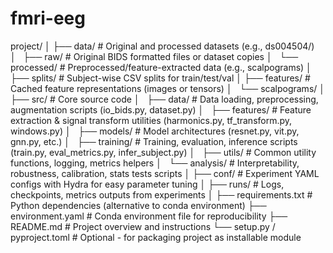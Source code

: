 # fmri-eeg

project/
│
├── data/                   # Original and processed datasets (e.g., ds004504/)
│   ├── raw/                # Original BIDS formatted files or dataset copies
│   └── processed/          # Preprocessed/feature-extracted data (e.g., scalpograms)
│
├── splits/                 # Subject-wise CSV splits for train/test/val
│
├── features/               # Cached feature representations (images or tensors)
│   └── scalpograms/
│
├── src/                    # Core source code
│   ├── data/               # Data loading, preprocessing, augmentation scripts (io_bids.py, dataset.py)
│   ├── features/           # Feature extraction & signal transform utilities (harmonics.py, tf_transform.py, windows.py)
│   ├── models/             # Model architectures (resnet.py, vit.py, gnn.py, etc.)
│   ├── training/           # Training, evaluation, inference scripts (train.py, eval_metrics.py, infer_subject.py)
│   ├── utils/              # Common utility functions, logging, metrics helpers
│   └── analysis/           # Interpretability, robustness, calibration, stats tests scripts
│
├── conf/                   # Experiment YAML configs with Hydra for easy parameter tuning
│
├── runs/                   # Logs, checkpoints, metrics outputs from experiments
│
├── requirements.txt        # Python dependencies (alternative to conda environment)
├── environment.yaml        # Conda environment file for reproducibility
├── README.md               # Project overview and instructions
└── setup.py / pyproject.toml  # Optional - for packaging project as installable module
